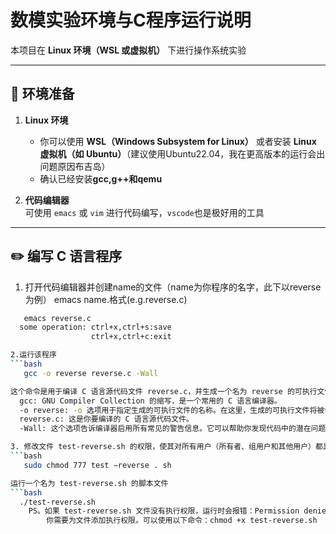# 数模实验环境与C程序运行说明

本项目在 **Linux 环境（WSL 或虚拟机）** 下进行操作系统实验

---

## 📌 环境准备
1. **Linux 环境**  
   - 你可以使用 **WSL（Windows Subsystem for Linux）** 或者安装 **Linux 虚拟机（如 Ubuntu）**（建议使用Ubuntu22.04，我在更高版本的运行会出问题原因布吉岛）
   - 确认已经安装**gcc,g++**和**qemu** 

2. **代码编辑器**  
   可使用 `emacs` 或 `vim` 进行代码编写，`vscode`也是极好用的工具

---

## ✏️ 编写 C 语言程序
1. 打开代码编辑器并创建name的文件（name为你程序的名字，此下以reverse为例）
  emacs name.格式(e.g.reverse.c)
  ```bash
     emacs reverse.c
    some operation: ctrl+x,ctrl+s:save
                    ctrl+x,ctrl+c:exit

2.运行该程序
  ```bash
     gcc -o reverse reverse.c -Wall

  这个命令是用于编译 C 语言源代码文件 reverse.c，并生成一个名为 reverse 的可执行文件。具体解释如下：
    gcc: GNU Compiler Collection 的缩写，是一个常用的 C 语言编译器。
    -o reverse: -o 选项用于指定生成的可执行文件的名称。在这里，生成的可执行文件将被命名为 reverse。
    reverse.c: 这是你要编译的 C 语言源代码文件。
    -Wall: 这个选项告诉编译器启用所有常见的警告信息。它可以帮助你发现代码中的潜在问题。

3. 修改文件 test-reverse.sh 的权限，使其对所有用户（所有者、组用户和其他用户）都具有读、写和执行的权限
  ```bash
     sudo chmod 777 test −reverse . sh

  运行一个名为 test-reverse.sh 的脚本文件
  ```bash
    ./test-reverse.sh
      PS。如果 test-reverse.sh 文件没有执行权限，运行时会报错：Permission denied
          你需要为文件添加执行权限。可以使用以下命令：chmod +x test-reverse.sh
